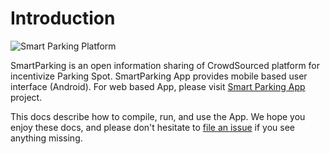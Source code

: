 # Introduction

![Smart Parking Platform](https://gitlab.anu.edu.au/u1063268/smart-parking-backend/raw/master/docs/platform.png "Smart Parking Platform")

SmartParking is an open information sharing of CrowdSourced platform for incentivize Parking Spot.
SmartParking App provides mobile based user interface (Android). For web based App, please visit [Smart Parking App](https://gitlab.anu.edu.au/u1063268/smart-parking-backend) project.

This docs describe how to compile, run, and use the App.
We hope you enjoy these docs, and please don't hesitate to [file an issue](https://gitlab.anu.edu.au/u1063268/smart-parking-app/issues/new) if you see anything missing.

